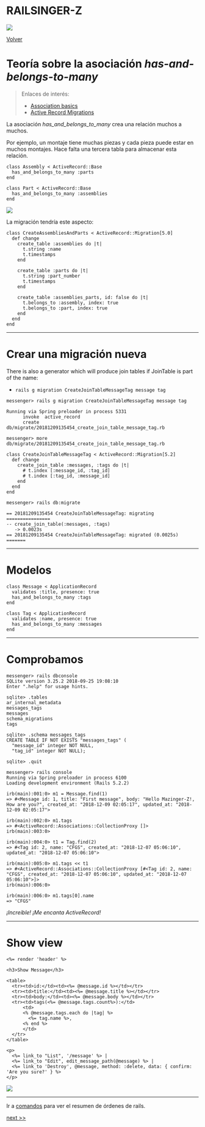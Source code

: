 
# RAILSINGER-Z

![](images/cientificos.png)

[Volver](README.md)

# Teoría sobre la asociación _has-and-belongs-to-many_

> Enlaces de interés:
> * [Association basics](https://guides.rubyonrails.org/v2.3.11/association_basics.html)
> * [Active Record Migrations](https://guides.rubyonrails.org/active_record_migrations.html)


La asociación _has_and_belongs_to_many_ crea una relación muchos a muchos.

Por ejemplo, un montaje tiene muchas piezas y cada pieza puede estar en muchos montajes. Hace falta una tercera tabla para almacenar esta relación.

```
class Assembly < ActiveRecord::Base
  has_and_belongs_to_many :parts
end

class Part < ActiveRecord::Base
  has_and_belongs_to_many :assemblies
end
```

![](images/17-has-and-belongs-to-many.png)

La migración tendría este aspecto:
```
class CreateAssembliesAndParts < ActiveRecord::Migration[5.0]
  def change
    create_table :assemblies do |t|
      t.string :name
      t.timestamps
    end

    create_table :parts do |t|
      t.string :part_number
      t.timestamps
    end

    create_table :assemblies_parts, id: false do |t|
      t.belongs_to :assembly, index: true
      t.belongs_to :part, index: true
    end
  end
end
```
---

# Crear una migración nueva


There is also a generator which will produce join tables if JoinTable is part of the name:

* `rails g migration CreateJoinTableMessageTag message tag`

```
messenger> rails g migration CreateJoinTableMessageTag message tag

Running via Spring preloader in process 5331
      invoke  active_record
      create    db/migrate/20181209135454_create_join_table_message_tag.rb

```

```
messenger> more db/migrate/20181209135454_create_join_table_message_tag.rb

class CreateJoinTableMessageTag < ActiveRecord::Migration[5.2]
  def change
    create_join_table :messages, :tags do |t|
      # t.index [:message_id, :tag_id]
      # t.index [:tag_id, :message_id]
    end
  end
end
```

```
messenger> rails db:migrate

== 20181209135454 CreateJoinTableMessageTag: migrating ================
-- create_join_table(:messages, :tags)
   -> 0.0023s
== 20181209135454 CreateJoinTableMessageTag: migrated (0.0025s) =======
```

---

# Modelos

```
class Message < ApplicationRecord
  validates :title, presence: true
  has_and_belongs_to_many :tags
end
```

```
class Tag < ApplicationRecord
  validates :name, presence: true
  has_and_belongs_to_many :messages
end
```

---

# Comprobamos

```
messenger> rails dbconsole
SQLite version 3.25.2 2018-09-25 19:08:10
Enter ".help" for usage hints.

sqlite> .tables
ar_internal_metadata  
messages_tags         
messages              
schema_migrations   
tags                

sqlite> .schema messages_tags
CREATE TABLE IF NOT EXISTS "messages_tags" (
  "message_id" integer NOT NULL,
  "tag_id" integer NOT NULL);

sqlite> .quit
```

```
messenger> rails console
Running via Spring preloader in process 6100
Loading development environment (Rails 5.2.2)

irb(main):001:0> m1 = Message.find(1)
=> #<Message id: 1, title: "First message", body: "Hello Mazinger-Z!, How are you?", created_at: "2018-12-09 02:05:17", updated_at: "2018-12-09 02:05:17">

irb(main):002:0> m1.tags
=> #<ActiveRecord::Associations::CollectionProxy []>
irb(main):003:0>

irb(main):004:0> t1 = Tag.find(2)
=> #<Tag id: 2, name: "CFGS", created_at: "2018-12-07 05:06:10", updated_at: "2018-12-07 05:06:10">

irb(main):005:0> m1.tags << t1
=> #<ActiveRecord::Associations::CollectionProxy [#<Tag id: 2, name: "CFGS", created_at: "2018-12-07 05:06:10", updated_at: "2018-12-07 05:06:10">]>
irb(main):006:0>

irb(main):006:0> m1.tags[0].name
=> "CFGS"
```

_¡Increible! ¡Me encanta ActiveRecord!_

---

# Show view

```
<%= render 'header' %>

<h3>Show Message</h3>

<table>
  <tr><td>id:</td><td><%= @message.id %></td></tr>
  <tr><td>title:</td><td><%= @message.title %></td></tr>
  <tr><td>body:</td><td><%= @message.body %></td></tr>
  <tr><td>tags(<%= @message.tags.count%>):</td>
      <td>
      <% @message.tags.each do |tag| %>
        <%= tag.name %>,
      <% end %>
      </td>
  </tr>
</table>

<p>
  <%= link_to "List", '/message' %> |
  <%= link_to "Edit", edit_message_path(@message) %> |
  <%= link_to 'Destroy', @message, method: :delete, data: { confirm: 'Are you sure?' } %>
</p>
```

![](images/17-show-view.png)

---

Ir a [comandos](99-commands.md) para ver el resumen de órdenes de rails.

[next >>](20-scaffold.md)
